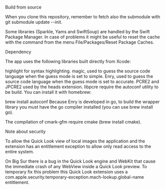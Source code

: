 Build from source

When you clone this repository, remember to fetch also the submodule with git submodule update --init.

Some libraries (Sparkle, Yams and SwiftSoup) are handled by the Swift Package Manager. In case of problems it might be useful to reset the cache with the command from the menu File/Packages/Reset Package Caches.

Dependency

The app uses the following libraries built directly from Xcode:

highlight for syntax highlighting.
magic, used to guess the source code language when the guess mode is set to simple.
Enry, used to guess the source code language when the guess mode is set to accurate.
PCRE2 and JPCRE2 used by the heads extension.
libpcre require the autoconf utility to be build. You can install it with homebrew:

brew install autoconf
Because Enry is developed in go, to build the wrapper library you must have the go compiler installed (you can use brew install go).

The compilation of cmark-gfm require cmake (brew install cmake).

Note about security

To allow the Quick Look view of local images the application and the extension has an entitlement exception to allow only read access to the entire system.

On Big Sur there is a bug in the Quick Look engine and WebKit that cause the immediate crash of any WebView inside a Quick Look preview. To temporary fix this problem this Quick Look extension uses a com.apple.security.temporary-exception.mach-lookup.global-name entitlement.